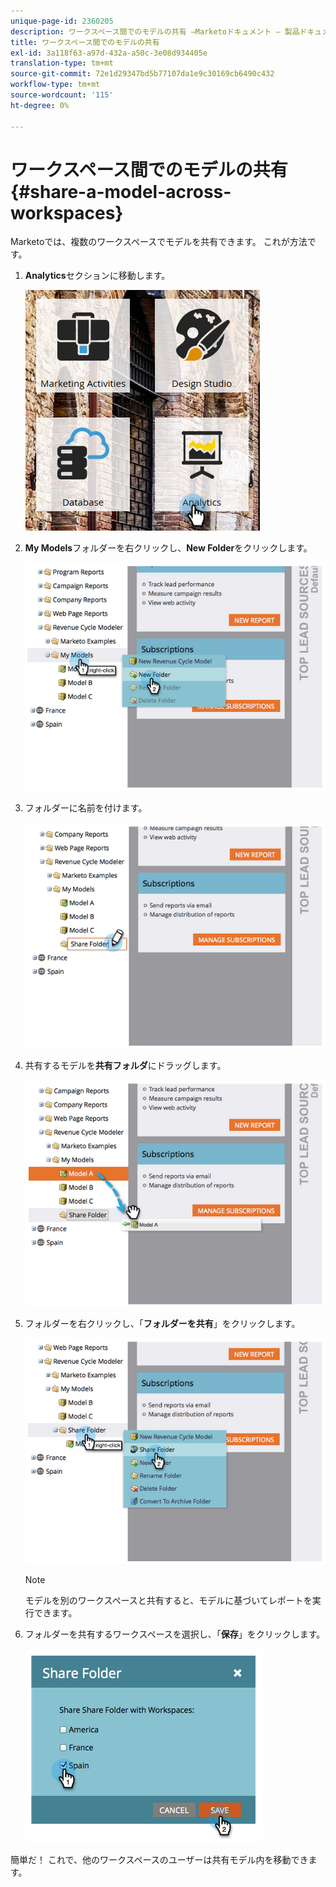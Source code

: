 ```yaml
---
unique-page-id: 2360205
description: ワークスペース間でのモデルの共有 —Marketoドキュメント — 製品ドキュメント
title: ワークスペース間でのモデルの共有
exl-id: 3a118f63-a97d-432a-a50c-3e08d934405e
translation-type: tm+mt
source-git-commit: 72e1d29347bd5b77107da1e9c30169cb6490c432
workflow-type: tm+mt
source-wordcount: '115'
ht-degree: 0%

---
```


# ワークスペース間でのモデルの共有{#share-a-model-across-workspaces}

Marketoでは、複数のワークスペースでモデルを共有できます。 これが方法です。

1. **Analytics**&#x200B;セクションに移動します。

   ![](assets/analytics.png)

1. **My Models**&#x200B;フォルダーを右クリックし、**New Folder**&#x200B;をクリックします。

   ![](assets/image2014-10-3-14-3a5-3a23.png)

1. フォルダーに名前を付けます。

   ![](assets/image2014-10-3-14-3a5-3a38.png)

1. 共有するモデルを&#x200B;**共有フォルダ**&#x200B;にドラッグします。

   ![](assets/image2014-10-3-14-3a5-3a52.png)

1. フォルダーを右クリックし、「**フォルダーを共有**」をクリックします。

   ![](assets/image2014-10-3-14-3a6-3a9.png)

   >[!NOTE]
   >
   >モデルを別のワークスペースと共有すると、モデルに基づいてレポートを実行できます。

1. フォルダーを共有するワークスペースを選択し、「**保存**」をクリックします。

   ![](assets/image2014-10-3-14-3a6-3a22.png)

簡単だ！ これで、他のワークスペースのユーザーは共有モデル内を移動できます。
